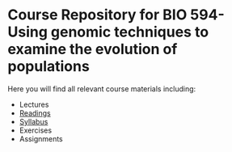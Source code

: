 # Course Repository for BIO 594- Using genomic techniques to examine the evolution of populations

Here you will find all relevant course materials including:

* Lectures
* [Readings](/Readings)
* [Syllabus](/syllabus.md)
* Exercises
* Assignments
